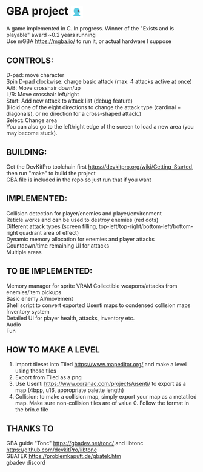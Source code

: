 # GBA project <img align="center" src="https://raw.githubusercontent.com/james-lynch-1/gba-project/refs/heads/main/squinky.png">
A game implemented in C. In progress. Winner of the "Exists and is playable" award ~0.2 years running  
Use mGBA https://mgba.io/ to run it, or actual hardware I suppose  

## CONTROLS:
D-pad: move character  
Spin D-pad clockwise: charge basic attack (max. 4 attacks active at once)  
A/B: Move crosshair down/up  
L/R: Move crosshair left/right  
Start: Add new attack to attack list (debug feature)  
(Hold one of the eight directions to change the attack type (cardinal + diagonals), or no direction for a cross-shaped attack.)  
Select: Change area  
You can also go to the left/right edge of the screen to load a new area (you may become stuck).  

## BUILDING:
Get the DevKitPro toolchain first https://devkitpro.org/wiki/Getting_Started, then run "make" to build the project  
GBA file is included in the repo so just run that if you want  

## IMPLEMENTED:
Collision detection for player/enemies and player/environment  
Reticle works and can be used to destroy enemies (red dots)  
Different attack types (screen filling, top-left/top-right/bottom-left/bottom-right quadrant area of effect)  
Dynamic memory allocation for enemies and player attacks  
Countdown/time remaining UI for attacks  
Multiple areas  

## TO BE IMPLEMENTED:
Memory manager for sprite VRAM
Collectible weapons/attacks from enemies/item pickups  
Basic enemy AI/movement  
Shell script to convert exported Usenti maps to condensed collision maps  
Inventory system  
Detailed UI for player health, attacks, inventory etc.  
Audio  
Fun  

## HOW TO MAKE A LEVEL
1. Import tileset into Tiled https://www.mapeditor.org/ and make a level using those tiles  
2. Export from Tiled as a png  
3. Use Usenti https://www.coranac.com/projects/usenti/ to export as a map (4bpp, u16, appropriate palette length)  
4. Collision: to make a collision map, simply export your map as a metatiled map. Make sure non-collision tiles are of value 0. Follow the format in the brin.c file

## THANKS TO
GBA guide "Tonc" https://gbadev.net/tonc/ and libtonc https://github.com/devkitPro/libtonc  
GBATEK https://problemkaputt.de/gbatek.htm  
gbadev discord  
